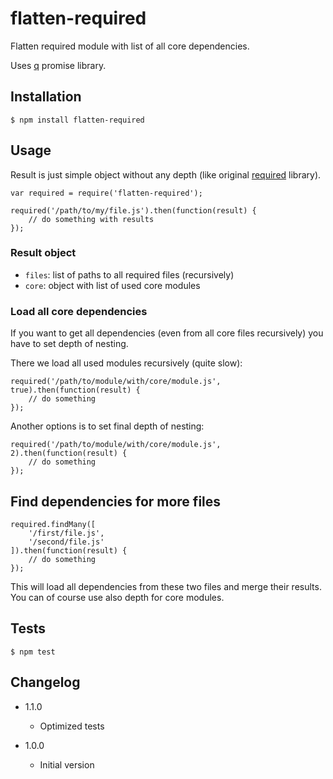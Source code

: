 # flatten-required

Flatten required module with list of all core dependencies.

Uses [q](https://npmjs.org/package/q) promise library.

## Installation

```
$ npm install flatten-required
```

## Usage

Result is just simple object without any depth (like original [required](https://npmjs.org/package/required) library).

```
var required = require('flatten-required');

required('/path/to/my/file.js').then(function(result) {
	// do something with results
});
```

### Result object

* `files`: list of paths to all required files (recursively)
* `core`: object with list of used core modules

### Load all core dependencies

If you want to get all dependencies (even from all core files recursively) you have to set depth of nesting.

There we load all used modules recursively (quite slow):

```
required('/path/to/module/with/core/module.js', true).then(function(result) {
	// do something
});
```

Another options is to set final depth of nesting:

```
required('/path/to/module/with/core/module.js', 2).then(function(result) {
	// do something
});
```

## Find dependencies for more files

```
required.findMany([
	'/first/file.js',
	'/second/file.js'
]).then(function(result) {
	// do something
});
```

This will load all dependencies from these two files and merge their results. You can of course use also depth for core modules.

## Tests

```
$ npm test
```

## Changelog

* 1.1.0
	+ Optimized tests

* 1.0.0
	+ Initial version
